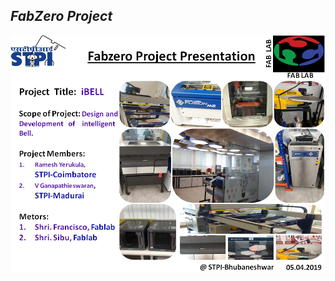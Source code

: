 ***FabZero Project***
------------------------------------------------------------------------------------------------------------------
![slide](/img/projectslide.png)